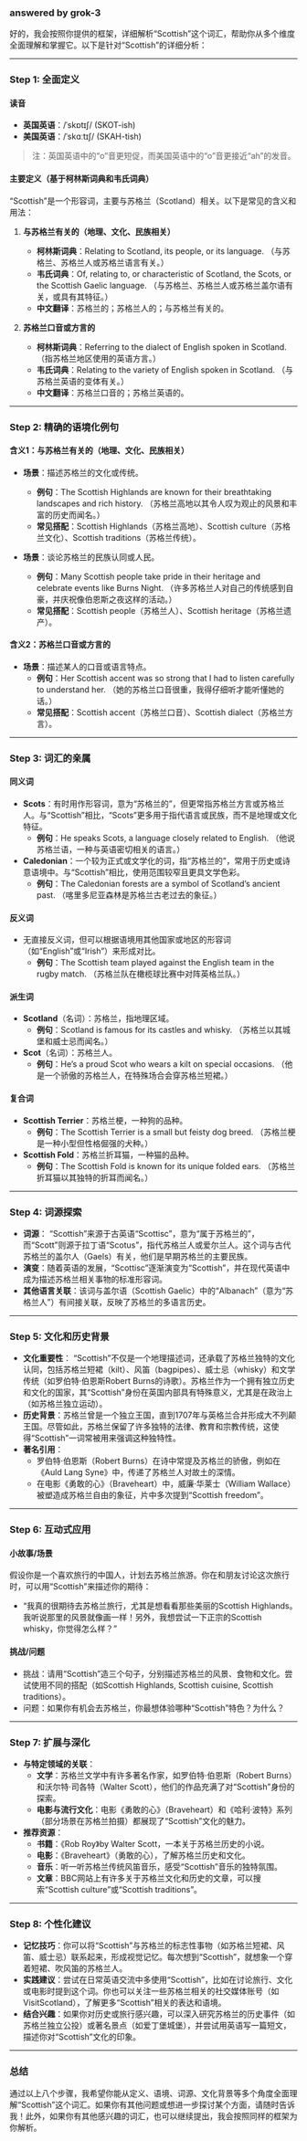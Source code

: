 ### answered by grok-3
好的，我会按照你提供的框架，详细解析“Scottish”这个词汇，帮助你从多个维度全面理解和掌握它。以下是针对“Scottish”的详细分析：

---

### Step 1: 全面定义

#### 读音
- **英国英语**：/ˈskɒtɪʃ/ (SKOT-ish)
- **美国英语**：/ˈskɑːtɪʃ/ (SKAH-tish)
> 注：英国英语中的“o”音更短促，而美国英语中的“o”音更接近“ah”的发音。

#### 主要定义（基于柯林斯词典和韦氏词典）
“Scottish”是一个形容词，主要与苏格兰（Scotland）相关。以下是常见的含义和用法：

1. **与苏格兰有关的（地理、文化、民族相关）**
   - **柯林斯词典**：Relating to Scotland, its people, or its language. （与苏格兰、苏格兰人或苏格兰语言有关。）
   - **韦氏词典**：Of, relating to, or characteristic of Scotland, the Scots, or the Scottish Gaelic language. （与苏格兰、苏格兰人或苏格兰盖尔语有关，或具有其特征。）
   - **中文翻译**：苏格兰的；苏格兰人的；与苏格兰有关的。
   
2. **苏格兰口音或方言的**
   - **柯林斯词典**：Referring to the dialect of English spoken in Scotland. （指苏格兰地区使用的英语方言。）
   - **韦氏词典**：Relating to the variety of English spoken in Scotland. （与苏格兰英语的变体有关。）
   - **中文翻译**：苏格兰口音的；苏格兰英语的。

---

### Step 2: 精确的语境化例句

#### 含义1：与苏格兰有关的（地理、文化、民族相关）
- **场景**：描述苏格兰的文化或传统。
  - **例句**：The Scottish Highlands are known for their breathtaking landscapes and rich history. （苏格兰高地以其令人叹为观止的风景和丰富的历史而闻名。）
  - **常见搭配**：Scottish Highlands（苏格兰高地）、Scottish culture（苏格兰文化）、Scottish traditions（苏格兰传统）。

- **场景**：谈论苏格兰的民族认同或人民。
  - **例句**：Many Scottish people take pride in their heritage and celebrate events like Burns Night. （许多苏格兰人对自己的传统感到自豪，并庆祝像伯恩斯之夜这样的活动。）
  - **常见搭配**：Scottish people（苏格兰人）、Scottish heritage（苏格兰遗产）。

#### 含义2：苏格兰口音或方言的
- **场景**：描述某人的口音或语言特点。
  - **例句**：Her Scottish accent was so strong that I had to listen carefully to understand her. （她的苏格兰口音很重，我得仔细听才能听懂她的话。）
  - **常见搭配**：Scottish accent（苏格兰口音）、Scottish dialect（苏格兰方言）。

---

### Step 3: 词汇的亲属

#### 同义词
- **Scots**：有时用作形容词，意为“苏格兰的”，但更常指苏格兰方言或苏格兰人。与“Scottish”相比，“Scots”更多用于指代语言或民族，而不是地理或文化特征。
  - **例句**：He speaks Scots, a language closely related to English. （他说苏格兰语，一种与英语密切相关的语言。）
- **Caledonian**：一个较为正式或文学化的词，指“苏格兰的”，常用于历史或诗意语境中。与“Scottish”相比，使用范围较窄且更具文学色彩。
  - **例句**：The Caledonian forests are a symbol of Scotland’s ancient past. （喀里多尼亚森林是苏格兰古老过去的象征。）

#### 反义词
- 无直接反义词，但可以根据语境用其他国家或地区的形容词（如“English”或“Irish”）来形成对比。
  - **例句**：The Scottish team played against the English team in the rugby match. （苏格兰队在橄榄球比赛中对阵英格兰队。）

#### 派生词
- **Scotland**（名词）：苏格兰，指地理区域。
  - **例句**：Scotland is famous for its castles and whisky. （苏格兰以其城堡和威士忌而闻名。）
- **Scot**（名词）：苏格兰人。
  - **例句**：He’s a proud Scot who wears a kilt on special occasions. （他是一个骄傲的苏格兰人，在特殊场合会穿苏格兰短裙。）

#### 复合词
- **Scottish Terrier**：苏格兰梗，一种狗的品种。
  - **例句**：The Scottish Terrier is a small but feisty dog breed. （苏格兰梗是一种小型但性格倔强的犬种。）
- **Scottish Fold**：苏格兰折耳猫，一种猫的品种。
  - **例句**：The Scottish Fold is known for its unique folded ears. （苏格兰折耳猫以其独特的折耳而闻名。）

---

### Step 4: 词源探索

- **词源**： “Scottish”来源于古英语“Scottisc”，意为“属于苏格兰的”，而“Scott”则源于拉丁语“Scotus”，指代苏格兰人或爱尔兰人。这个词与古代苏格兰的盖尔人（Gaels）有关，他们是早期苏格兰的主要民族。
- **演变**：随着英语的发展，“Scottisc”逐渐演变为“Scottish”，并在现代英语中成为描述苏格兰相关事物的标准形容词。
- **其他语言关联**：该词与盖尔语（Scottish Gaelic）中的“Albanach”（意为“苏格兰人”）有间接关联，反映了苏格兰的多语言历史。

---

### Step 5: 文化和历史背景

- **文化重要性**： “Scottish”不仅是一个地理描述词，还承载了苏格兰独特的文化认同，包括苏格兰短裙（kilt）、风笛（bagpipes）、威士忌（whisky）和文学传统（如罗伯特·伯恩斯Robert Burns的诗歌）。苏格兰作为一个拥有独立历史和文化的国家，其“Scottish”身份在英国内部具有特殊意义，尤其是在政治上（如苏格兰独立运动）。
- **历史背景**：苏格兰曾是一个独立王国，直到1707年与英格兰合并形成大不列颠王国。尽管如此，苏格兰保留了许多独特的法律、教育和宗教传统，这使得“Scottish”一词常被用来强调这种独特性。
- **著名引用**：
  - 罗伯特·伯恩斯（Robert Burns）在诗中常提及苏格兰的骄傲，例如在《Auld Lang Syne》中，传递了苏格兰人对故土的深情。
  - 在电影《勇敢的心》（Braveheart）中，威廉·华莱士（William Wallace）被塑造成苏格兰自由的象征，片中多次提到“Scottish freedom”。

---

### Step 6: 互动式应用

#### 小故事/场景
假设你是一个喜欢旅行的中国人，计划去苏格兰旅游。你在和朋友讨论这次旅行时，可以用“Scottish”来描述你的期待：
- “我真的很期待去苏格兰旅行，尤其是想看看那些美丽的Scottish Highlands。我听说那里的风景就像画一样！另外，我想尝试一下正宗的Scottish whisky，你觉得怎么样？”

#### 挑战/问题
- 挑战：请用“Scottish”造三个句子，分别描述苏格兰的风景、食物和文化。尝试使用不同的搭配（如Scottish Highlands, Scottish cuisine, Scottish traditions）。
- 问题：如果你有机会去苏格兰，你最想体验哪种“Scottish”特色？为什么？

---

### Step 7: 扩展与深化

- **与特定领域的关联**：
  - **文学**：苏格兰文学中有许多著名作家，如罗伯特·伯恩斯（Robert Burns）和沃尔特·司各特（Walter Scott），他们的作品充满了对“Scottish”身份的探索。
  - **电影与流行文化**：电影《勇敢的心》（Braveheart）和《哈利·波特》系列（部分场景在苏格兰拍摄）都展现了“Scottish”文化的魅力。
- **推荐资源**：
  - **书籍**：《Rob Roy》by Walter Scott，一本关于苏格兰历史的小说。
  - **电影**：《Braveheart》（勇敢的心），了解苏格兰历史和文化。
  - **音乐**：听一听苏格兰传统风笛音乐，感受“Scottish”音乐的独特氛围。
  - **文章**：BBC网站上有许多关于苏格兰文化和历史的文章，可以搜索“Scottish culture”或“Scottish traditions”。

---

### Step 8: 个性化建议

- **记忆技巧**：你可以将“Scottish”与苏格兰的标志性事物（如苏格兰短裙、风笛、威士忌）联系起来，形成视觉记忆。每次想到“Scottish”，就想象一个穿着短裙、吹风笛的苏格兰人。
- **实践建议**：尝试在日常英语交流中多使用“Scottish”，比如在讨论旅行、文化或电影时提到这个词。你也可以关注一些苏格兰相关的社交媒体账号（如VisitScotland），了解更多“Scottish”相关的表达和语境。
- **结合兴趣**：如果你对历史或旅行感兴趣，可以深入研究苏格兰的历史事件（如苏格兰独立公投）或著名景点（如爱丁堡城堡），并尝试用英语写一篇短文，描述你对“Scottish”文化的印象。

---

### 总结
通过以上八个步骤，我希望你能从定义、语境、词源、文化背景等多个角度全面理解“Scottish”这个词汇。如果你有其他问题或想进一步探讨某个方面，请随时告诉我！此外，如果你有其他感兴趣的词汇，也可以继续提出，我会按照同样的框架为你解析。